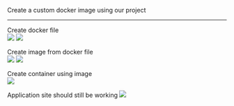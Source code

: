 Create a custom docker image using our project
<hr>

Create docker file
<br>
<img src="https://github.com/LawrenceDavy13/DevopsProject-2-Java/blob/main/images/Docker/Automate%20docker/image.png">
<img src="https://github.com/LawrenceDavy13/DevopsProject-2-Java/blob/main/images/Docker/Automate%20docker/image2.png">
<br>

Create image from docker file
<br>
<img src="https://github.com/LawrenceDavy13/DevopsProject-2-Java/blob/main/images/Docker/Automate%20docker/image3.png">
<img src="https://github.com/LawrenceDavy13/DevopsProject-2-Java/blob/main/images/Docker/Automate%20docker/image4.png">
<br>

Create container using image
<br>
<img src="https://github.com/LawrenceDavy13/DevopsProject-2-Java/blob/main/images/Docker/Automate%20docker/image6.png">

Application site should still be working
<img src="https://github.com/LawrenceDavy13/DevopsProject-2-Java/blob/main/images/Docker/Automate%20docker/image5.png">

